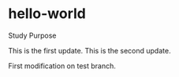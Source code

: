 # hello-world
Study Purpose

This is the first update.
This is the second update.

First modification on test branch.
